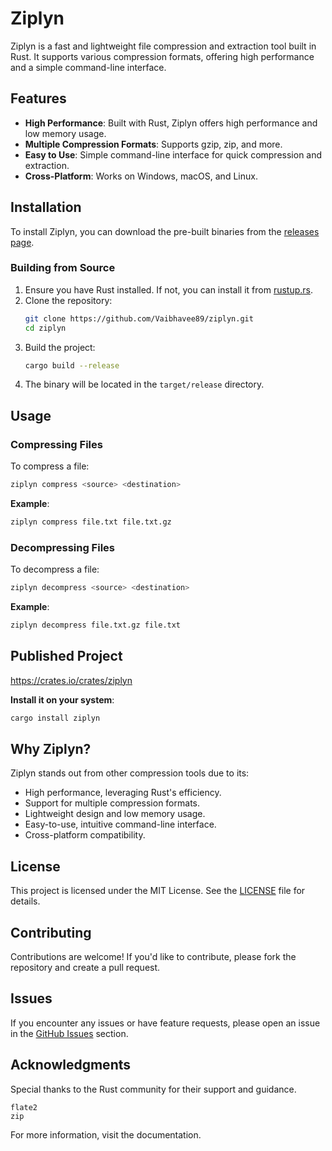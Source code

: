 
# Ziplyn

Ziplyn is a fast and lightweight file compression and extraction tool built in Rust. It supports various compression formats, offering high performance and a simple command-line interface.

## Features

- **High Performance**: Built with Rust, Ziplyn offers high performance and low memory usage.
- **Multiple Compression Formats**: Supports gzip, zip, and more.
- **Easy to Use**: Simple command-line interface for quick compression and extraction.
- **Cross-Platform**: Works on Windows, macOS, and Linux.

## Installation

To install Ziplyn, you can download the pre-built binaries from the [releases page](https://github.com/Vaibhavee89/ziplyn/releases).

### Building from Source

1. Ensure you have Rust installed. If not, you can install it from [rustup.rs](https://rustup.rs/).
2. Clone the repository:
   ```sh
   git clone https://github.com/Vaibhavee89/ziplyn.git
   cd ziplyn
   ```
3. Build the project:
   ```sh
   cargo build --release
   ```
4. The binary will be located in the `target/release` directory.

## Usage

### Compressing Files

To compress a file:
```sh
ziplyn compress <source> <destination>
```

**Example**:
```sh
ziplyn compress file.txt file.txt.gz
```

### Decompressing Files

To decompress a file:
```sh
ziplyn decompress <source> <destination>
```

**Example**:
```sh
ziplyn decompress file.txt.gz file.txt
```

## Published Project
https://crates.io/crates/ziplyn


**Install it on your system**: 
```sh
cargo install ziplyn
```

## Why Ziplyn?

Ziplyn stands out from other compression tools due to its:

- High performance, leveraging Rust's efficiency.
- Support for multiple compression formats.
- Lightweight design and low memory usage.
- Easy-to-use, intuitive command-line interface.
- Cross-platform compatibility.

## License

This project is licensed under the MIT License. See the [LICENSE](LICENSE) file for details.

## Contributing

Contributions are welcome! If you'd like to contribute, please fork the repository and create a pull request.

## Issues

If you encounter any issues or have feature requests, please open an issue in the [GitHub Issues](https://github.com/Vaibhavee89/ziplyn/issues) section.

## Acknowledgments

Special thanks to the Rust community for their support and guidance.
```
flate2
zip
```
For more information, visit the documentation.







